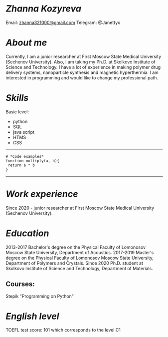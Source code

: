 # *Zhanna Kozyreva*
Email: zhanna321000@gmail.com
Telegram: @Janettyx

# *About me*
Currently, I am a junior researcher at First Moscow State Medical University (Sechenov University).
Also, I am taking my Ph.D. at Skolkovo Institute of Science and Technology.
I have a lot of experience in making polymer drug delivery systems, nanoparticle synthesis and magnetic hyperthermia.
I am interested in programming and would like to change my professional path.

# *Skills*
Basic level:
- python
- SQL
- java script
- HTMS
- CSS

***
```
# *Code examples*
function multiply(a, b){
 return a * b
}
```
***

# *Work experience*
Since 2020 - junior researcher at First Moscow State Medical University (Sechenov University).

# *Education*
2013-2017 Bachelor's degree on the Physical Faculty of Lomonosov Moscow State University, Department of Acoustics.
2017-2019 Master's degree on the Physical Faculty of Lomonosov Moscow State University, Department of Polymers and Crystals.
Since 2020 Ph.D. student at Skolkovo Institute of Science and Technology, Department of Materials.
## Courses:
Stepik "Programming on Python"

# *English level*
TOEFL test score: 101 which corresponds to the level C1
